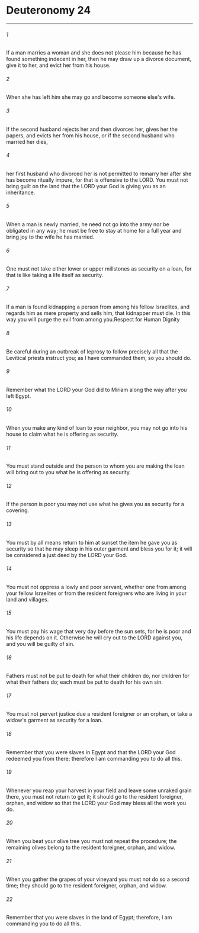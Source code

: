 # Deuteronomy 24
***



###### 1 
If a man marries a woman and she does not please him because he has found something indecent in her, then he may draw up a divorce document, give it to her, and evict her from his house. 

###### 2 
When she has left him she may go and become someone else's wife. 

###### 3 
If the second husband rejects her and then divorces her, gives her the papers, and evicts her from his house, or if the second husband who married her dies, 

###### 4 
her first husband who divorced her is not permitted to remarry her after she has become ritually impure, for that is offensive to the LORD. You must not bring guilt on the land that the LORD your God is giving you as an inheritance. 

###### 5 
When a man is newly married, he need not go into the army nor be obligated in any way; he must be free to stay at home for a full year and bring joy to the wife he has married. 

###### 6 
One must not take either lower or upper millstones as security on a loan, for that is like taking a life itself as security. 

###### 7 
If a man is found kidnapping a person from among his fellow Israelites, and regards him as mere property and sells him, that kidnapper must die. In this way you will purge the evil from among you.Respect for Human Dignity 

###### 8 
Be careful during an outbreak of leprosy to follow precisely all that the Levitical priests instruct you; as I have commanded them, so you should do. 

###### 9 
Remember what the LORD your God did to Miriam along the way after you left Egypt. 

###### 10 
When you make any kind of loan to your neighbor, you may not go into his house to claim what he is offering as security. 

###### 11 
You must stand outside and the person to whom you are making the loan will bring out to you what he is offering as security. 

###### 12 
If the person is poor you may not use what he gives you as security for a covering. 

###### 13 
You must by all means return to him at sunset the item he gave you as security so that he may sleep in his outer garment and bless you for it; it will be considered a just deed by the LORD your God. 

###### 14 
You must not oppress a lowly and poor servant, whether one from among your fellow Israelites or from the resident foreigners who are living in your land and villages. 

###### 15 
You must pay his wage that very day before the sun sets, for he is poor and his life depends on it. Otherwise he will cry out to the LORD against you, and you will be guilty of sin. 

###### 16 
Fathers must not be put to death for what their children do, nor children for what their fathers do; each must be put to death for his own sin. 

###### 17 
You must not pervert justice due a resident foreigner or an orphan, or take a widow's garment as security for a loan. 

###### 18 
Remember that you were slaves in Egypt and that the LORD your God redeemed you from there; therefore I am commanding you to do all this. 

###### 19 
Whenever you reap your harvest in your field and leave some unraked grain there, you must not return to get it; it should go to the resident foreigner, orphan, and widow so that the LORD your God may bless all the work you do. 

###### 20 
When you beat your olive tree you must not repeat the procedure; the remaining olives belong to the resident foreigner, orphan, and widow. 

###### 21 
When you gather the grapes of your vineyard you must not do so a second time; they should go to the resident foreigner, orphan, and widow. 

###### 22 
Remember that you were slaves in the land of Egypt; therefore, I am commanding you to do all this.
